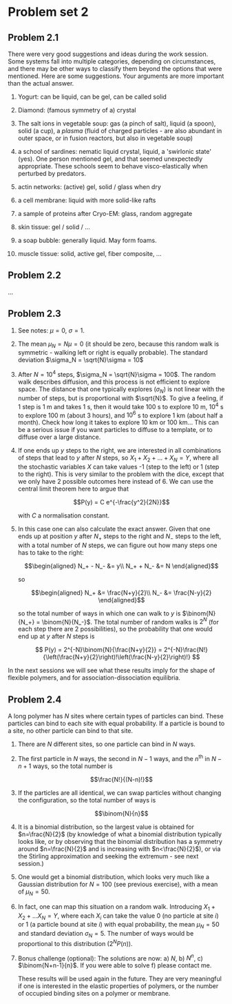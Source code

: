 # Problem set 2

## Problem 2.1

There were very good suggestions and ideas during the work session. Some
systems fall into multiple categories, depending on circumstances, and
there may be other ways to classify them beyond the options that were
mentioned. Here are some suggestions. Your arguments are more important
than the actual answer.

1.  Yogurt: can be liquid, can be gel, can be called solid

2.  Diamond: (famous symmetry of a) crystal

3.  The salt ions in vegetable soup: gas (a pinch of salt), liquid (a
    spoon), solid (a cup), a *plasma* (fluid of charged particles - are
    also abundant in outer space, or in fusion reactors, but also in
    vegetable soup)

4.  a school of sardines: nematic liquid crystal, liquid, a 'swirlonic
    state' (yes). One person mentioned gel, and that seemed unexpectedly
    appropriate. These schools seem to behave visco-elastically when
    perturbed by predators.

5.  actin networks: (active) gel, solid / glass when dry

6.  a cell membrane: liquid with more solid-like rafts

7.  a sample of proteins after Cryo-EM: glass, random aggregate

8.  skin tissue: gel / solid / \...

9.  a soap bubble: generally liquid. May form foams.

10. muscle tissue: solid, active gel, fiber composite, \...

## Problem 2.2

\...

## Problem 2.3

1.  See notes: $\mu = 0$, $\sigma = 1$.

2.  The mean $\mu_N = N \mu = 0$ (it should be zero, because this random
    walk is symmetric - walking left or right is equally probable). The
    standard deviation $\sigma_N = \sqrt{N}\sigma = 10$

3.  After $N=10^4$ steps, $\sigma_N = \sqrt{N}\sigma = 100$. The random
    walk describes diffusion, and this process is not efficient to
    explore space. The distance that one typically explores ($\sigma_N$)
    is not linear with the number of steps, but is proportional with
    $\sqrt{N}$. To give a feeling, if 1 step is 1 m and takes 1 s, then
    it would take 100 s to explore 10 m, $10^4$ s to explore 100 m
    (about 3 hours), and $10^6$ s to explore 1 km (about half a month).
    Check how long it takes to explore 10 km or 100 km\... This can be a
    serious issue if you want particles to diffuse to a template, or to
    diffuse over a large distance.

4.  If one ends up $y$ steps to the right, we are interested in all
    combinations of steps that lead to $y$ after $N$ steps, so
    $X_1+X_2+...+X_N=Y$, where all the stochastic variables $X$ can take
    values -1 (step to the left) or 1 (step to the right). This is very
    similar to the problem with the dice, except that we only have 2
    possible outcomes here instead of 6. We can use the central limit
    theorem here to argue that

    $$P(y) = C e^{-\frac{y^2}{2N}}$$

    with $C$
    a normalisation constant.

5.  In this case one can also calculate the exact answer. Given that one
    ends up at position $y$ after $N_+$ steps to the right and $N_-$
    steps to the left, with a total number of $N$ steps, we can figure
    out how many steps one has to take to the right:

    $$\begin{aligned}
            N_+ - N_- &= y\\
            N_+ + N_- &= N
    \end{aligned}$$

    so

    $$\begin{aligned}
            N_+ &= \frac{N+y}{2}\\
            N_- &= \frac{N-y}{2}
    \end{aligned}$$

    so the total number of ways in which one can
    walk to $y$ is $\binom{N}{N_+} = \binom{N}{N_-}$. The total number
    of random walks is $2^N$ (for each step there are 2 possibilities),
    so the probability that one would end up at $y$ after $N$ steps is

    $$
        P(y) = 2^{-N}\binom{N}{\frac{N+y}{2}} = 2^{-N}\frac{N!}{\left(\frac{N+y}{2}\right)!\left(\frac{N-y}{2}\right)!}
    $$

In the next sessions we will see what these results imply for the shape
of flexible polymers, and for association-dissociation equilibria.

## Problem 2.4

A long polymer has $N$ sites where certain types of particles can bind.
These particles can bind to each site with equal probability. If a
particle is bound to a site, no other particle can bind to that site.

1.  There are $N$ different sites, so one particle can bind in $N$ ways.

2.  The first particle in $N$ ways, the second in $N-1$ ways, and the
    $n^\mathrm{th}$ in $N-n+1$ ways, so the total number is

    $$\frac{N!}{(N-n)!}$$

3.  If the particles are all identical, we can swap particles without
    changing the configuration, so the total number of ways is

    $$\binom{N}{n}$$

4.  It is a binomial distribution, so the largest value is obtained for
    $n=\frac{N}{2}$ (by knowledge of what a binomial distribution
    typically looks like, or by observing that the binomial distribution
    has a symmetry around $n=\frac{N}{2}$ and is increasing with
    $n<\frac{N}{2}$), or via the Stirling approximation and seeking the
    extremum - see next session.)

5.  One would get a binomial distribution, which looks very much like a
    Gaussian distribution for $N=100$ (see previous exercise), with a
    mean of $\mu_N=50$.

6.  In fact, one can map this situation on a random walk. Introducing
    $X_1+X_2+...X_N=Y$, where each $X_i$ can take the value 0 (no
    particle at site $i$) or 1 (a particle bound at site $i$) with equal
    probability, the mean $\mu_N=50$ and standard deviation
    $\sigma_N=5$. The number of ways would be proportional to this
    distribution ($2^N P(n)$).

7.  Bonus challenge (optional): The solutions are now: a) $N$, b)
    $N^n$, c) $\binom{N+n-1}{n}$. If you were able to solve f) please
    contact me.

    These results will be used again in the future. They are very
    meaningful if one is interested in the elastic properties of
    polymers, or the number of occupied binding sites on a polymer or
    membrane.
